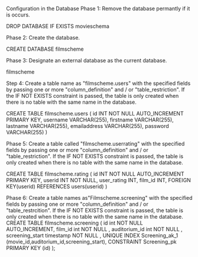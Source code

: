 Configuration in the Database
Phase 1: Remove the database permantly if it is occurs.

DROP DATABASE IF EXISTS movieschema

Phase 2: Create the database.

CREATE DATABASE filmscheme

Phase 3: Designate an external database as the current database.

filmscheme

Step 4: Create a table name as "filmscheme.users" with the specified fields by passing one or more "column_definition" and / or "table_restriction". If the IF NOT EXISTS constraint is passed, the table is only created when there is no table with the same name in the database.

CREATE TABLE filmscheme.users (
    id INT NOT NULL AUTO_INCREMENT PRIMARY KEY,
    username VARCHAR(255),
    firstname VARCHAR(255),
    lastname VARCHAR(255),
    emailaddress VARCHAR(255),
    password VARCHAR(255)
)

Phase 5: Create a table called "filmscheme.userrating" with the specified fields by passing one or more "column_definition" and / or "table_restriction". If the IF NOT EXISTS constraint is passed, the table is only created when there is no table with the same name in the database.

CREATE TABLE filmscheme.rating (
    id INT NOT NULL AUTO_INCREMENT PRIMARY KEY,
    userid INT NOT NULL,
    user_rating INT,
    film_id INT,
    FOREIGN KEY(userid) REFERENCES users(userid)
)


Phase 6: Create a table names as"Filmscheme.screening" with the  specified fields by passing one or more "column_definition" and / or "table_restrcition". If the IF NOT EXISTS constraint is passed, the table is only created when there is no table with the same name in the database.
CREATE TABLE filmscheme.screening (
   id int    NOT NULL  AUTO_INCREMENT,
   film_id int    NOT NULL ,
   auditorium_id int    NOT NULL ,
   screening_start timestamp    NOT NULL ,
   UNIQUE INDEX Screening_ak_1 (movie_id,auditorium_id,screening_start),
   CONSTRAINT Screening_pk PRIMARY KEY (id)
);